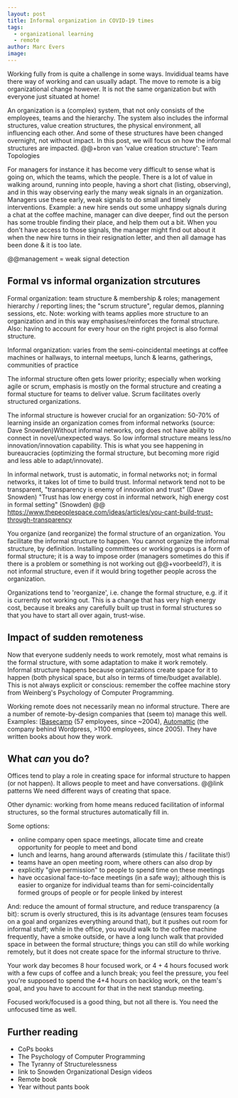 ```yaml
---
layout: post
title: Informal organization in COVID-19 times
tags:
  - organizational learning
  - remote
author: Marc Evers
image: 
---
```


Working fully from is quite a challenge in some ways. Invididual teams have there way of working and can usually adapt.
The move to remote is a big organizational change however. It is not the same organization but with everyone just situated at home! 

An organization is a (complex) system, that not only consists of the employees, teams and the hierarchy. The system also includes the informal structures, value creation structures, the physical environment, all influencing each other. And some of these structures have been changed overnight, not without impact. In this post, we will focus on how the informal structures are impacted. @@+bron van 'value creation structure': Team Topologies

For managers for instance it has become very difficult to sense what is going on, which the teams, which the people. There is a lot of value in walking around, running into people, having a short chat (listing, observing), and in this way observing early the many weak signals in an organization. Managers use these early, weak signals to do small and timely interventions. Example: a new hire sends out some unhappy signals during a chat at the coffee machine, manager can dive deeper, find out the person has some trouble finding their place, and help them out a bit. When you don't have access to those signals, the manager might find out about it when the new hire turns in their resignation letter, and then all damage has been done & it is too late.

@@management = weak signal detection

## Formal vs informal organization strcutures

Formal organization: team structure & membership & roles; management hierarchy / reporting lines; the "scrum structure", regular demos, planning sessions, etc. Note: working with teams applies more structure to an organization and in this way emphasises/reinforces the formal structure. Also: having to account for every hour on the right project is also formal structure.

Informal organization: varies from the semi-coincidental meetings at coffee machines or hallways, to internal meetups, lunch & learns, gatherings, communities of practice 


The informal structure often gets lower priority; especially when working agile or scrum, emphasis is mostly on the formal structure and creating a formal stucture for teams to deliver value. Scrum facilitates overly structured organizations.

The informal structure is however crucial for an organization: 50-70% of learning inside an organization comes from informal networks (source: Dave Snowden)Without informal networks, org does not have ability to connect in novel/unexpected ways. So low informal structure means less/no innovation/innovation capability. This is what you see happening in bureaucracies (optimizing the formal structure, but becoming more rigid and less able to adapt/innovate).

In informal network, trust is automatic, in formal networks not; in formal networks, it takes lot of time to build trust. Informal network tend not to be transparent, "transparency is enemy of innovation and trust" (Dave Snowden) "Trust has low energy cost in informal network, high energy cost in formal setting" (Snowden) @@ https://www.thepeoplespace.com/ideas/articles/you-cant-build-trust-through-transparency

You organize (and reorganize) the formal structure of an organization. You facilitate the informal structure to happen. You cannot organize the informal structure, by definition. Installing committees or working groups is a form of formal structure; it is a way to impose order (managers sometimes do this if there is a problem or something is not working out @@+voorbeeld?), it is not informal structure, even if it would bring together people across the organization.

Organizations tend to 'reorganize', i.e. change the formal structure, e.g. if it is currently not working out. This is a change that has very high energy cost, because it breaks any carefully built up trust in formal structures so that you have to start all over again, trust-wise.

## Impact of sudden remoteness

Now that everyone suddenly needs to work remotely, most what remains is the formal structure, with some adaptation to make it work remotely. 
Informal structure happens because organizations create space for it to happen (both physical space, but also in terms of time/budget available). This is not always explicit or conscious: remember the coffee machine story from Weinberg's Psychology of Computer Programming.

Working remote does not necessarily mean no informal structure. There are a number of remote-by-design companies that (seem to) manage this well. Examples: [[Basecamp](https://basecamp.com/about) (57 employees, since ~2004), [Automattic](https://automattic.com/) (the company behind Wordpress, >1100 employees, since 2005). They have written books about how they work. 

## What _can_ you do?

Offices tend to play a role in creating space for informal structure to happen (or not happen). It allows people to meet and have conversations. @@link patterns
We need different ways of creating that space.

Other dynamic: working from home means reduced facilitation of informal structures, so the formal structures automatically fill in.

Some options:
- online company open space meetings, allocate time and create opportunity for people to meet and bond
- lunch and learns, hang around afterwards (stimulate this / facilitate this!)
- teams have an open meeting room, where others can also drop by
- explicitly "give permission" to people to spend time on these meetings
- have occasional face-to-face meetings (in a safe way); although this is easier to organize for individual teams than for semi-coincidentally formed groups of people or for people linked by interest

And: reduce the amount of formal structure, and reduce transparency (a bit): scrum is overly structured, this is its advantage (ensures team focuses on a goal and organizes everything around that), but it pushes out room for informal stuff; while in the office, you would walk to the coffee machine frequently, have a smoke outside, or have a long lunch walk that provided space in between the formal structure; things you can still do while working remotely, but it does not create space for the informal structure to thrive.

Your work day becomes 8 hour focused work, or 4 + 4 hours focused work with a few cups of coffee and a lunch break; you feel the pressure, you feel you're supposed to spend the 4+4 hours on backlog work, on the team's goal, and you have to account for that in the next standup meeting.

Focused work/focused is a good thing, but not all there is. You need the unfocused time as well.


## Further reading

- CoPs books
- The Psychology of Computer Programming
- The Tyranny of Structurelessness
- link to Snowden Organizational Design videos
- Remote book
- Year without pants book
